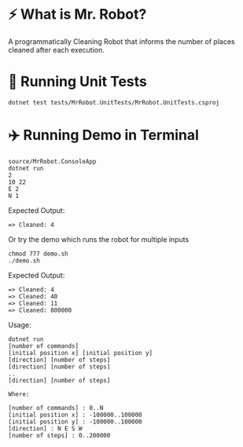 # :zap: What is Mr. Robot?
A programmatically Cleaning Robot that informs the number of places cleaned after each execution.

# :rocket: Running Unit Tests

```
dotnet test tests/MrRobot.UnitTests/MrRobot.UnitTests.csproj
```

# :airplane: Running Demo in Terminal

```
source/MrRobot.ConsoleApp
dotnet run
2
10 22
E 2
N 1
```

Expected Output:

```
=> Cleaned: 4
```

Or try the demo which runs the robot for multiple inputs

```
chmod 777 demo.sh
./demo.sh
```

Expected Output:

```
=> Cleaned: 4
=> Cleaned: 40
=> Cleaned: 11
=> Cleaned: 800000
```

Usage:

```
dotnet run
[number of commands]
[initial position x] [initial position y]
[direction] [number of steps]
[direction] [number of steps]
..
[direction] [number of steps]

Where:

[number of commands] : 0..N
[initial position x] : -100000..100000
[initial position y] : -100000..100000
[direction] : N E S W
[number of steps] : 0..200000
```